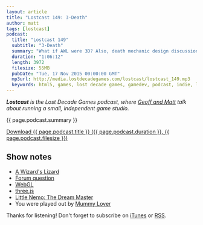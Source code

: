 ```yaml
---
layout: article
title: "Lostcast 149: 3-Death"
author: matt
tags: [lostcast]
podcast:
  title: "Lostcast 149"
  subtitle: "3-Death"
  summary: "What if AWL were 3D? Also, death mechanic design discussions and more."
  duration: "1:06:12"
  length: 3972
  filesize: 55MB
  pubDate: "Tue, 17 Nov 2015 00:00:00 GMT"
  mp3url: http://media.lostdecadegames.com/lostcast/lostcast_149.mp3
  keywords: html5, games, lost decade games, gamedev, podcast, indie, lostcast
---
```

_**Lostcast** is the Lost Decade Games podcast, where [Geoff and Matt](/about/) talk about running a small, independent game studio._

{{ page.podcast.summary }}

<a class="download-podcast" href="{{ page.podcast.mp3url }}">
	Download {{ page.podcast.title }} ({{ page.podcast.duration }}, {{ page.podcast.filesize }})
</a>

## Show notes

* [A Wizard's Lizard](http://store.steampowered.com/app/280040/)
* [Forum question](http://forum.lostdecadegames.com/topic/224/what-topics-would-you-like-to-hear-discussed-on-lostcast/23)
* [WebGL](https://en.wikipedia.org/wiki/WebGL)
* [three.js](http://threejs.org/)
* [Little Nemo: The Dream Master](https://en.wikipedia.org/wiki/Little_Nemo:_The_Dream_Master)
* You were played out by [Mummy Lover](http://music.gamechops.com/track/mummy-lover-feat-danimal-cannon-castlevania-wicked-child)

Thanks for listening! Don't forget to subscribe on [iTunes](http://itunes.apple.com/us/podcast/lostcast/id481950724) or [RSS](/lostcast.xml).
